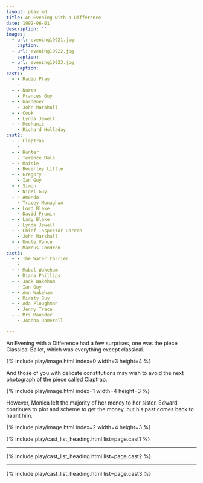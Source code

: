 ```yaml
---
layout: play_md
title: An Evening with a Difference
date: 1992-06-01
description: ''
images:
  - url: evening19921.jpg
    caption:
  - url: evening19922.jpg
    caption:
  - url: evening19923.jpg
    caption:
cast1:
  - - Radio Play  
    -
  - - Nurse
    - Frances Guy
  - - Gardener
    - John Marshall
  - - Cook
    - Lynda Jewell
  - - Mechanic
    - Richard Holladay
cast2:
  - - Claptrap   
    -
  - - Hunter
    - Terence Dale
  - - Maisie
    - Beverley Little
  - - Gregory
    - Ian Guy
  - - Simon
    - Nigel Guy
  - - Amanda
    - Tracey Monaghan
  - - Lord Blake
    - David Frumin
  - - Lady Blake
    - Lynda Jewell
  - - Chief Inspector Gordon
    - John Marshall
  - - Uncle Vance
    - Marcus Condron
cast3:
  - - The Water Carrier   
    -
  - - Mabel Wakeham
    - Diana Phillips
  - - Jack Wakeham
    - Ian Guy
  - - Ann Wakeham
    - Kirsty Guy
  - - Ada Ploughman
    - Jenny Trace
  - - Mrs Maunder
    - Joanna Damerell

---
```


An Evening with a Difference had a few surprises, one was the piece Classical Ballet, which was everything except classical.

{% include play/image.html index=0 width=3 height=4 %}

And those of you with delicate constitutions may wish to avoid the next photograph of the piece called Claptrap.

{% include play/image.html index=1 width=4 height=3 %}

However, Monica left the majority of her money to her sister. Edward continues to plot and scheme to get the money, but his past comes back to haunt him.

{% include play/image.html index=2 width=4 height=3 %}


{% include play/cast_list_heading.html list=page.cast1 %}

---

{% include play/cast_list_heading.html list=page.cast2 %}

---

{% include play/cast_list_heading.html list=page.cast3 %}
